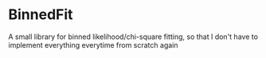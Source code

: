 # BinnedFit
A small library for binned likelihood/chi-square fitting, so that I don't have to implement everything everytime from scratch again
